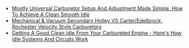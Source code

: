 - [Mostly Universal Carburetor Setup And Adjustment Made Simple. How To Achieve A Clean Smooth Idle](https://youtu.be/1K43mK39jTM)
- [Mechanical & Vacuum Secondary Holley VS Carter/Edelbrock, Rochester Velocity Style Carburetors](https://youtu.be/-avtcub3W6o)
- [Getting A Good Clean Idle From Your Carbureted Engine - Here's How Idle Systems And Circuits Work](https://youtu.be/esf-4HcYHtE)
